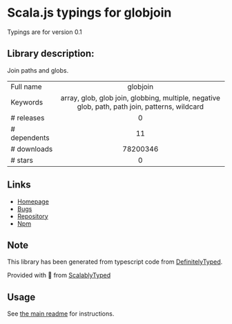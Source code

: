 
# Scala.js typings for globjoin

Typings are for version 0.1

## Library description:
Join paths and globs.

|                    |                 |
| ------------------ | :-------------: |
| Full name          | globjoin |
| Keywords           | array, glob, glob join, globbing, multiple, negative glob, path, path join, patterns, wildcard |
| # releases         | 0 |
| # dependents       | 11 |
| # downloads        | 78200346 |
| # stars            | 0 |

## Links
- [Homepage](https://github.com/amobiz/globjoin)
- [Bugs](https://github.com/amobiz/globjoin/issues)
- [Repository](https://github.com/amobiz/globjoin)
- [Npm](https://www.npmjs.com/package/globjoin)
    


## Note
This library has been generated from typescript code from [DefinitelyTyped](https://definitelytyped.org).

Provided with :purple_heart: from [ScalablyTyped](https://github.com/oyvindberg/ScalablyTyped)

## Usage
See [the main readme](../../readme.md) for instructions.


